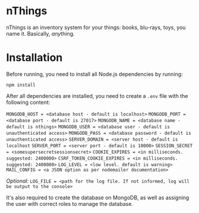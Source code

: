 # nThings
nThings is an inventory system for your things: books, blu-rays, toys, you name it. Basically, *any*thing.

# Installation
Before running, you need to install all Node.js dependencies by running:

`npm install`

After all dependencies are installed, you need to create a `.env` file with the following content:

`MONGODB_HOST = <database host - default is localhost>`
`MONGODB_PORT = <database port - default is 27017>`
`MONGODB_NAME = <database name - default is nthings>`
`MONGODB_USER = <database user - default is unauthenticated access>`
`MONGODB_PASS = <database password - default is unauthenticated access>`
`SERVER_DOMAIN = <server host - default is localhost`
`SERVER_PORT = <server port - default is 10000>`
`SESSION_SECRET = <somesupersecretsessionsecret>`
`COOKIE_EXPIRES = <in milliseconds. suggested: 2400000>`
`CSRF_TOKEN_COOKIE_EXPIRES = <in milliseconds. suggested: 2400000>`
`LOG_LEVEL = <low level. default is warning>`
`MAIL_CONFIG = <a JSON option as per nodemailer documentation>`

*Optional:*
`LOG_FILE = <path for the log file. If not informed, log will be output to the console>`

It's also required to create the database on MongoDB, as well as assigning the user with correct roles to manage the database.

